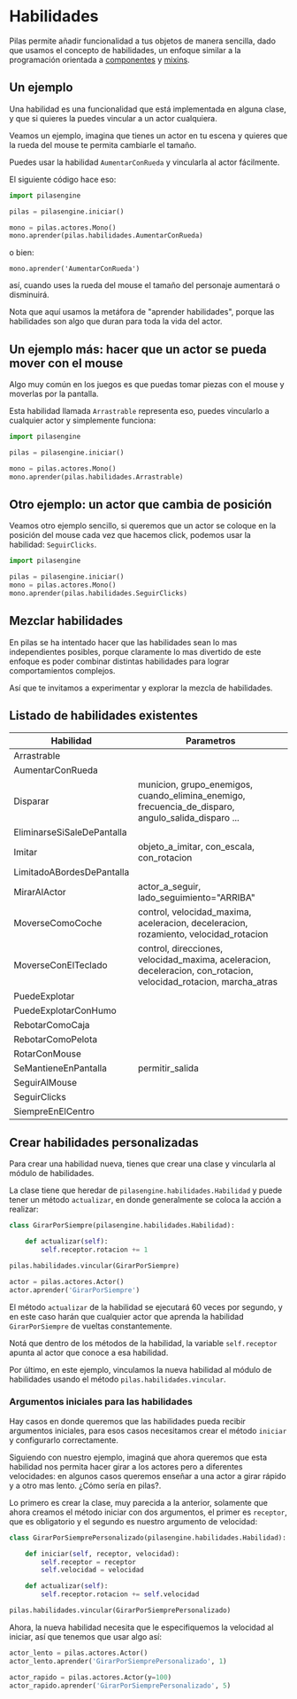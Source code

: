 # Habilidades

Pilas permite añadir funcionalidad a tus objetos
de manera sencilla, dado que usamos el concepto
de habilidades, un enfoque similar a la
programación orientada a [componentes](http://es.wikipedia.org/wiki/Programación_orientada_a_componentes)
y [mixins](http://es.wikipedia.org/wiki/Mixin).



## Un ejemplo

Una habilidad es una funcionalidad que está implementada
en alguna clase, y que si quieres la puedes vincular
a un actor cualquiera.

Veamos un ejemplo, imagina que tienes un actor en
tu escena y quieres que la rueda del mouse te permita
cambiarle el tamaño.

Puedes usar la habilidad ``AumentarConRueda`` y vincularla
al actor fácilmente.

El siguiente código hace eso:

```python
import pilasengine

pilas = pilasengine.iniciar()

mono = pilas.actores.Mono()
mono.aprender(pilas.habilidades.AumentarConRueda)
```

o bien:

    mono.aprender('AumentarConRueda')

así, cuando uses la rueda del mouse el tamaño del personaje aumentará
o disminuirá.

Nota que aquí usamos la metáfora de "aprender habilidades", porque
las habilidades son algo que duran para toda la vida
del actor.


## Un ejemplo más: hacer que un actor se pueda mover con el mouse

Algo muy común en los juegos es que puedas
tomar piezas con el mouse y moverlas por la pantalla.

Esta habilidad llamada ``Arrastrable`` representa eso, puedes vincularlo
a cualquier actor y simplemente funciona:

```python
import pilasengine

pilas = pilasengine.iniciar()

mono = pilas.actores.Mono()
mono.aprender(pilas.habilidades.Arrastrable)
```

## Otro ejemplo: un actor que cambia de posición

Veamos otro ejemplo sencillo, si queremos que un actor
se coloque en la posición del mouse cada vez que hacemos
click, podemos usar la habilidad: ``SeguirClicks``.

```python
import pilasengine

pilas = pilasengine.iniciar()
mono = pilas.actores.Mono()
mono.aprender(pilas.habilidades.SeguirClicks)
```

## Mezclar habilidades

En pilas se ha intentado hacer que las habilidades sean
lo mas independientes posibles, porque claramente lo mas
divertido de este enfoque es poder combinar distintas
habilidades para lograr comportamientos complejos.

Así que te invitamos a experimentar y explorar la mezcla
de habilidades.


## Listado de habilidades existentes



| **Habilidad**                | **Parametros**                                                                                                    |
|------------------------------|-------------------------------------------------------------------------------------------------------------------|
| Arrastrable                  |                                                                                                                   |
| AumentarConRueda             |                                                                                                                   |
| Disparar                     | municion, grupo_enemigos, cuando_elimina_enemigo, frecuencia_de_disparo, angulo_salida_disparo ...                |
| EliminarseSiSaleDePantalla   |                                                                                                                   |
| Imitar                       | objeto_a_imitar, con_escala, con_rotacion                                                                         |
| LimitadoABordesDePantalla    |                                                                                                                   |
| MirarAlActor                 | actor_a_seguir, lado_seguimiento="ARRIBA"                                                                         |
| MoverseComoCoche             | control, velocidad_maxima, aceleracion, deceleracion, rozamiento, velocidad_rotacion                              |
| MoverseConElTeclado          | control, direcciones, velocidad_maxima, aceleracion, deceleracion, con_rotacion, velocidad_rotacion, marcha_atras |
| PuedeExplotar                |                                                                                                                   |
| PuedeExplotarConHumo         |                                                                                                                   |
| RebotarComoCaja              |                                                                                                                   |
| RebotarComoPelota            |                                                                                                                   |
| RotarConMouse                |                                                                                                                   |
| SeMantieneEnPantalla         | permitir_salida                                                                                                   |
| SeguirAlMouse                |                                                                                                                   |
| SeguirClicks                 |                                                                                                                   |
| SiempreEnElCentro            |                                                                                                                   |

## Crear habilidades personalizadas

Para crear una habilidad nueva, tienes que crear una clase
y vincularla al módulo de habilidades.

La clase tiene que heredar de ``pilasengine.habilidades.Habilidad`` y
puede tener un método ``actualizar``, en donde generalmente se
coloca la acción a realizar:

```python
class GirarPorSiempre(pilasengine.habilidades.Habilidad):

    def actualizar(self):
        self.receptor.rotacion += 1

pilas.habilidades.vincular(GirarPorSiempre)

actor = pilas.actores.Actor()
actor.aprender('GirarPorSiempre')
```


El método ``actualizar`` de la habilidad se ejecutará 60 veces por segundo, y
en este caso harán que cualquier actor que aprenda la habilidad ``GirarPorSiempre``
de vueltas constantemente.

Notá que dentro de los métodos de la habilidad, la variable ``self.receptor`` apunta
al actor que conoce a esa habilidad.

Por último, en este ejemplo, vinculamos la nueva habilidad al módulo de
habilidades usando el método ``pilas.habilidades.vincular``.

### Argumentos iniciales para las habilidades

Hay casos en donde queremos que las habilidades pueda recibir argumentos
iniciales, para esos casos necesitamos crear el método ``iniciar`` y configurarlo
correctamente.

Siguiendo con nuestro ejemplo, imaginá que ahora queremos que esta habilidad
nos permita hacer girar a los actores pero a diferentes velocidades: en algunos
casos queremos enseñar a una actor a girar rápido y a otro mas lento. ¿Cómo
sería en pilas?.

Lo primero es crear la clase, muy parecida a la anterior, solamente que
ahora creamos el método iniciar con dos argumentos, el primer es ``receptor``, que
es obligatorio y el segundo es nuestro argumento de velocidad:

```python
class GirarPorSiemprePersonalizado(pilasengine.habilidades.Habilidad):

    def iniciar(self, receptor, velocidad):
        self.receptor = receptor
        self.velocidad = velocidad

    def actualizar(self):
        self.receptor.rotacion += self.velocidad

pilas.habilidades.vincular(GirarPorSiemprePersonalizado)
```

Ahora, la nueva habilidad necesita que le especifiquemos la velocidad
al iniciar, así que tenemos que usar algo así:


```python
actor_lento = pilas.actores.Actor()
actor_lento.aprender('GirarPorSiemprePersonalizado', 1)

actor_rapido = pilas.actores.Actor(y=100)
actor_rapido.aprender('GirarPorSiemprePersonalizado', 5)
```
